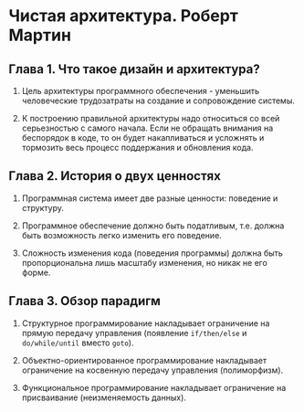 # Чистая архитектура. Роберт Мартин

## Глава 1. Что такое дизайн и архитектура?

1. Цель архитектуры программного обеспечения - уменьшить человеческие трудозатраты на создание и сопровождение системы.

2. К построению правильной архитектуры надо относиться со всей серьезностью с самого начала. Если  не обращать
  внимания на беспорядок в коде, то он будет накапливаться и усложнять и тормозить весь процесс
  поддержания и обновления кода.

## Глава 2. История о двух ценностях

1. Программная система имеет две разные ценности: поведение и структуру.

2. Программное обеспечение должно быть податливым, т.е. должна быть возможность легко изменить его поведение.

3. Сложность изменения кода (поведения программы) должна быть пропорциональна лишь масштабу изменения,
  но никак не его форме.

## Глава 3. Обзор парадигм

1. Структурное программирование накладывает ограничение на прямую передачу управления
  (появление `if/then/else` и `do/while/until` вместо `goto`).

2. Объектно-ориентированное программирование накладывает ограничение на косвенную передачу управления (полиморфизм).

3. Функциональное программирование накладывает ограничение на присваивание (неизменяемость данных).
